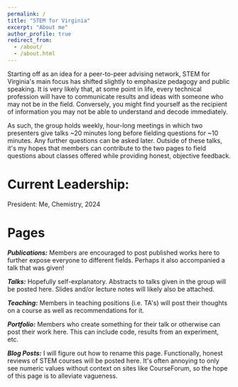 ```yaml
---
permalink: /
title: "STEM for Virginia"
excerpt: "About me"
author_profile: true
redirect_from: 
  - /about/
  - /about.html
---
```


Starting off as an idea for a peer-to-peer advising network, STEM for Virginia's main focus has shifted slightly to emphasize pedagogy and public speaking. It is very likely that, at some point in life, every technical profession will have to communicate results and ideas with someone who may not be in the field. Conversely, you might find yourself as the recipient of information you may not be able to understand and decode immediately. 

As such, the group holds weekly, hour-long meetings in which two presenters give talks ~20 minutes long before fielding questions for ~10 minutes. Any further questions can be asked later. Outside of these talks, it's my hopes that members can contribute to the two pages to field questions about classes offered while providing honest, objective feedback.

Current Leadership:
======
President: Me, Chemistry, 2024

Pages
======
***Publications:*** Members are encouraged to post published works here to further expose everyone to different fields. Perhaps it also accompanied a talk that was given!

***Talks:*** Hopefully self-explanatory. Abstracts to talks given in the group will be posted here. Slides and/or lecture notes will likely also be attached.

***Teaching:*** Members in teaching positions (i.e. TA's) will post their thoughts on a course as well as recommendations for it.

***Portfolio:*** Members who create something for their talk or otherwise can post their work here. This can include code, results from an experiment, etc.

***Blog Posts:*** I will figure out how to rename this page. Functionally, honest reviews of STEM courses will be posted here. It's often annoying to only see numeric values without context on sites like CourseForum, so the hope of this page is to alleviate vagueness.
